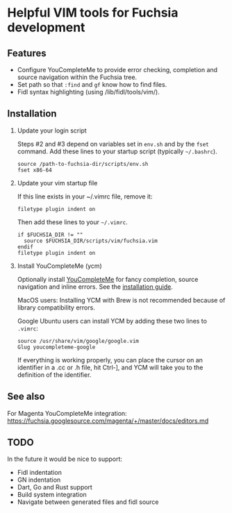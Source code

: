 # Helpful VIM tools for Fuchsia development

## Features

* Configure YouCompleteMe to provide error checking, completion and source navigation within the Fuchsia tree.
* Set path so that `:find` and `gf` know how to find files.
* Fidl syntax highlighting (using /lib/fidl/tools/vim/).

## Installation

1. Update your login script

   Steps #2 and #3 depend on variables set in `env.sh` and by the `fset`
   command. Add these lines to your startup script (typically `~/.bashrc`).

   ```
   source /path-to-fuchsia-dir/scripts/env.sh
   fset x86-64
   ```

1. Update your vim startup file

   If this line exists in your ~/.vimrc file, remove it:

   ```
   filetype plugin indent on
   ```

   Then add these lines to your `~/.vimrc`.

   ```
   if $FUCHSIA_DIR != ""
     source $FUCHSIA_DIR/scripts/vim/fuchsia.vim
   endif
   filetype plugin indent on
   ```

1. Install YouCompleteMe (ycm)

   Optionally install [YouCompleteMe](https://github.com/Valloric/YouCompleteMe)
   for fancy completion, source navigation and inline errors.  See the
   [installation guide](https://github.com/Valloric/YouCompleteMe#installation).

   MacOS users: Installing YCM with Brew is not recommended
   because of library compatibility errors.

   Google Ubuntu users can install YCM by adding these two lines to `.vimrc`:

   ```
   source /usr/share/vim/google/google.vim
   Glug youcompleteme-google
   ```

   If everything is working properly, you can place the cursor on an
   identifier in a .cc or .h file, hit Ctrl-], and YCM will take you
   to the definition of the identifier.

## See also

For Magenta YouCompleteMe integration:
https://fuchsia.googlesource.com/magenta/+/master/docs/editors.md

## TODO

In the future it would be nice to support:
* Fidl indentation
* GN indentation
* Dart, Go and Rust support
* Build system integration
* Navigate between generated files and fidl source
